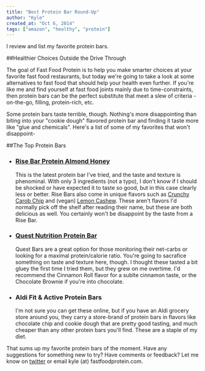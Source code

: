```yaml
---
title: "Best Protein Bar Round-Up"
author: "Kyle"
created_at: "Oct 6, 2014"
tags: ["amazon", "healthy", "protein"]
---
```


I review and list my favorite protein bars.

<!--more-->

##Healthier Choices Outside the Drive Through

The goal of Fast Food Protein is to help you make smarter choices at your favorite fast food restaurants, but today we're going to take a look at some alternatives to fast food that should help your health even further. If you're like me and find yourself at fast food joints mainly due to time-constraints, then protein bars can be the perfect substitute that meet a slew of criteria - on-the-go, filling, protein-rich, etc.

Some protein bars taste terrible, though. Nothing's more disappointing than biting into your "cookie dough" flavored protein bar and finding it taste more like "glue and chemicals". Here's a list of some of my favorites that won't disappoint-

##The Top Protein Bars

<ul>
<li><h3><a href="http://www.amazon.com/gp/product/B004X2LH9Y/ref=as_li_tl?ie=UTF8&camp=1789&creative=390957&creativeASIN=B004X2LH9Y&linkCode=as2&tag=ffp-amazon-top3-20&linkId=JOEPHDKGM5BZHJKZ" target="_blank">Rise Bar Protein Almond Honey</a></h3></li>

This is the latest protein bar I've tried, and the taste and texture is phenominal. With only 3 ingredients (not a typo), I don't know if I should be shocked or have expected it to taste so good, but in this case clearly less or better. Rise Bars also come in unique flavors such as <a href="http://www.amazon.com/gp/product/B005DKIYUU/ref=as_li_tl?ie=UTF8&camp=1789&creative=390957&creativeASIN=B005DKIYUU&linkCode=as2&tag=ffp-blog-20&linkId=DMY42K4LCDEUAP4N" target="_blank">Crunchy Carob Chip</a> and (vegan) <a href="http://www.amazon.com/gp/product/B00HFY0YSW/ref=as_li_tl?ie=UTF8&camp=1789&creative=390957&creativeASIN=B00HFY0YSW&linkCode=as2&tag=ffp-blog-20&linkId=JP4CUDBGKEFM4SQC" target="_blank">Lemon Cashew</a>. These aren't flavors I'd normally pick off the shelf after reading their name, but these are both delicious as well. You certainly won't be disappoint by the taste from a Rise Bar.

<li><h3><a href="http://www.amazon.com/gp/product/B00I0DI0Z6/ref=as_li_tl?ie=UTF8&camp=1789&creative=390957&creativeASIN=B00I0DI0Z6&linkCode=as2&tag=ffp-blog-20&linkId=XDPGEBTQXUPSF3JF" target="_blank">Quest Nutrition Protein Bar</a></h3></li>

Quest Bars are a great option for those monitoring their net-carbs or looking for a maximal protein/calorie ratio. You're going to sacrafice something on taste and texture here, though. I thought these tasted a bit gluey the first time I tried them, but they grew on me overtime. I'd recommend the Cinnamon Roll flavor for a sublte cinnamon taste, or the Chocolate Brownie if you're into chocolate.

<li><h3>Aldi Fit & Active Protein Bars</h3></li>

I'm not sure you can get these online, but if you have an Aldi grocery store around you, they carry a store-brand of protein bars in flavors like chocolate chip and cookie dough that are pretty good tasting, and much cheaper than any other protein bars you'll find. These are a staple of my diet.

</ul>

That sums up my favorite protein bars of the moment. Have any suggestions for something new to try? Have comments or feedback? Let me know on [twitter](https://twitter.com/FastFoodProtein) or email kyle (at) fastfoodprotein.com.
